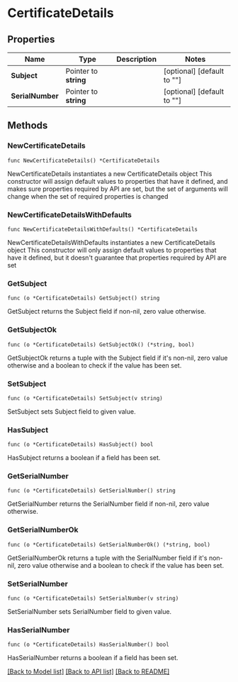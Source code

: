 # CertificateDetails

## Properties

Name | Type | Description | Notes
------------ | ------------- | ------------- | -------------
**Subject** | Pointer to **string** |  | [optional] [default to ""]
**SerialNumber** | Pointer to **string** |  | [optional] [default to ""]

## Methods

### NewCertificateDetails

`func NewCertificateDetails() *CertificateDetails`

NewCertificateDetails instantiates a new CertificateDetails object
This constructor will assign default values to properties that have it defined,
and makes sure properties required by API are set, but the set of arguments
will change when the set of required properties is changed

### NewCertificateDetailsWithDefaults

`func NewCertificateDetailsWithDefaults() *CertificateDetails`

NewCertificateDetailsWithDefaults instantiates a new CertificateDetails object
This constructor will only assign default values to properties that have it defined,
but it doesn't guarantee that properties required by API are set

### GetSubject

`func (o *CertificateDetails) GetSubject() string`

GetSubject returns the Subject field if non-nil, zero value otherwise.

### GetSubjectOk

`func (o *CertificateDetails) GetSubjectOk() (*string, bool)`

GetSubjectOk returns a tuple with the Subject field if it's non-nil, zero value otherwise
and a boolean to check if the value has been set.

### SetSubject

`func (o *CertificateDetails) SetSubject(v string)`

SetSubject sets Subject field to given value.

### HasSubject

`func (o *CertificateDetails) HasSubject() bool`

HasSubject returns a boolean if a field has been set.

### GetSerialNumber

`func (o *CertificateDetails) GetSerialNumber() string`

GetSerialNumber returns the SerialNumber field if non-nil, zero value otherwise.

### GetSerialNumberOk

`func (o *CertificateDetails) GetSerialNumberOk() (*string, bool)`

GetSerialNumberOk returns a tuple with the SerialNumber field if it's non-nil, zero value otherwise
and a boolean to check if the value has been set.

### SetSerialNumber

`func (o *CertificateDetails) SetSerialNumber(v string)`

SetSerialNumber sets SerialNumber field to given value.

### HasSerialNumber

`func (o *CertificateDetails) HasSerialNumber() bool`

HasSerialNumber returns a boolean if a field has been set.


[[Back to Model list]](../README.md#documentation-for-models) [[Back to API list]](../README.md#documentation-for-api-endpoints) [[Back to README]](../README.md)


